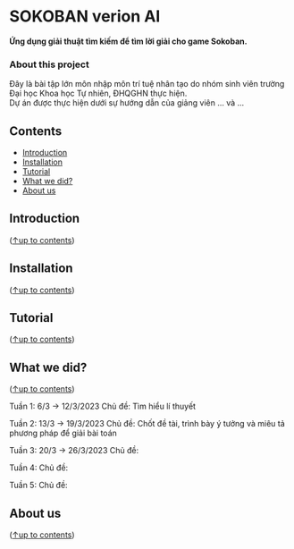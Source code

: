 # SOKOBAN verion AI
**Ứng dụng giải thuật tìm kiếm để tìm lời giải cho game Sokoban.**

### About this project
Đây là bài tập lớn môn nhập môn trí tuệ nhân tạo do nhóm sinh viên trường Đại học Khoa học Tự nhiên, ĐHQGHN thực hiện. \
Dự án được thực hiện dưới sự hướng dẫn của giảng viên ... và ... 
## Contents
- [Introduction](#introduction)
- [Installation](#installation)
- [Tutorial](#tutorial)
- [What we did?](#what-we-did)
- [About us](#about-us)

## Introduction
  ([↑up to contents](#contents))
## Installation
  ([↑up to contents](#contents))
## Tutorial
  ([↑up to contents](#contents))
## What we did?
  ([↑up to contents](#contents))
  
  Tuần 1: 6/3 -> 12/3/2023
  Chủ đề: Tìm hiểu lí thuyết

  Tuần 2: 13/3 -> 19/3/2023
  Chủ đề: Chốt đề tài, trình bày ý tưởng và miêu tả phương pháp để giải bài toán

  Tuần 3: 20/3 -> 26/3/2023
  Chủ đề:

  Tuần 4: 
  Chủ đề:

  Tuần 5: 
  Chủ đề:
## About us
  ([↑up to contents](#contents))

